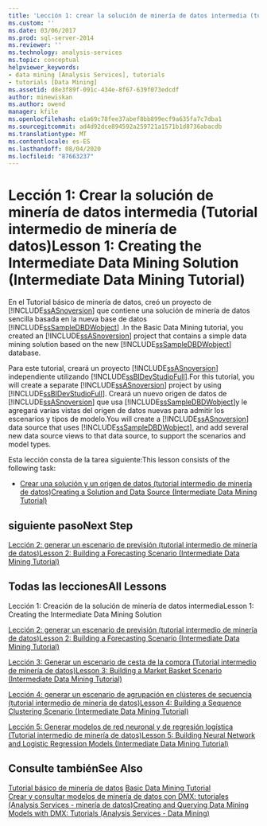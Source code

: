 ```yaml
---
title: 'Lección 1: crear la solución de minería de datos intermedia (tutorial intermedio de minería de datos) | Microsoft Docs'
ms.custom: ''
ms.date: 03/06/2017
ms.prod: sql-server-2014
ms.reviewer: ''
ms.technology: analysis-services
ms.topic: conceptual
helpviewer_keywords:
- data mining [Analysis Services], tutorials
- tutorials [Data Mining]
ms.assetid: d8e3f89f-091c-434e-8f67-639f073edcdf
author: minewiskan
ms.author: owend
manager: kfile
ms.openlocfilehash: e1a69c78fee37abef8bb899ecf9a635fa7c7dba1
ms.sourcegitcommit: ad4d92dce894592a259721a1571b1d8736abacdb
ms.translationtype: MT
ms.contentlocale: es-ES
ms.lasthandoff: 08/04/2020
ms.locfileid: "87663237"
---
```

# <a name="lesson-1-creating-the-intermediate-data-mining-solution-intermediate-data-mining-tutorial"></a><span data-ttu-id="2b9df-102">Lección 1: Crear la solución de minería de datos intermedia (Tutorial intermedio de minería de datos)</span><span class="sxs-lookup"><span data-stu-id="2b9df-102">Lesson 1: Creating the Intermediate Data Mining Solution (Intermediate Data Mining Tutorial)</span></span>
  <span data-ttu-id="2b9df-103">En el Tutorial básico de minería de datos, creó un proyecto de [!INCLUDE[ssASnoversion](../includes/ssasnoversion-md.md)] que contiene una solución de minería de datos sencilla basada en la nueva base de datos [!INCLUDE[ssSampleDBDWobject](../includes/sssampledbdwobject-md.md)] .</span><span class="sxs-lookup"><span data-stu-id="2b9df-103">In the Basic Data Mining tutorial, you created an [!INCLUDE[ssASnoversion](../includes/ssasnoversion-md.md)] project that contains a simple data mining solution based on the new [!INCLUDE[ssSampleDBDWobject](../includes/sssampledbdwobject-md.md)] database.</span></span>  
  
 <span data-ttu-id="2b9df-104">Para este tutorial, creará un proyecto [!INCLUDE[ssASnoversion](../includes/ssasnoversion-md.md)] independiente utilizando [!INCLUDE[ssBIDevStudioFull](../includes/ssbidevstudiofull-md.md)].</span><span class="sxs-lookup"><span data-stu-id="2b9df-104">For this tutorial, you will create a separate [!INCLUDE[ssASnoversion](../includes/ssasnoversion-md.md)] project by using [!INCLUDE[ssBIDevStudioFull](../includes/ssbidevstudiofull-md.md)].</span></span> <span data-ttu-id="2b9df-105">Creará un nuevo origen de datos de [!INCLUDE[ssASnoversion](../includes/ssasnoversion-md.md)] que usa [!INCLUDE[ssSampleDBDWobject](../includes/sssampledbdwobject-md.md)]y le agregará varias vistas del origen de datos nuevas para admitir los escenarios y tipos de modelo.</span><span class="sxs-lookup"><span data-stu-id="2b9df-105">You will create a [!INCLUDE[ssASnoversion](../includes/ssasnoversion-md.md)] data source that uses [!INCLUDE[ssSampleDBDWobject](../includes/sssampledbdwobject-md.md)], and add several new data source views to that data source, to support the scenarios and model types.</span></span>  
  
 <span data-ttu-id="2b9df-106">Esta lección consta de la tarea siguiente:</span><span class="sxs-lookup"><span data-stu-id="2b9df-106">This lesson consists of the following task:</span></span>  
  
-   [<span data-ttu-id="2b9df-107">Crear una solución y un origen de datos &#40;tutorial intermedio de minería de datos&#41;</span><span class="sxs-lookup"><span data-stu-id="2b9df-107">Creating a Solution and Data Source &#40;Intermediate Data Mining Tutorial&#41;</span></span>](../../2014/tutorials/creating-a-solution-and-data-source-intermediate-data-mining-tutorial.md)  
  
## <a name="next-step"></a><span data-ttu-id="2b9df-108">siguiente paso</span><span class="sxs-lookup"><span data-stu-id="2b9df-108">Next Step</span></span>  
 [<span data-ttu-id="2b9df-109">Lección 2: generar un escenario de previsión &#40;tutorial intermedio de minería de datos&#41;</span><span class="sxs-lookup"><span data-stu-id="2b9df-109">Lesson 2: Building a Forecasting Scenario &#40;Intermediate Data Mining Tutorial&#41;</span></span>](../../2014/tutorials/lesson-2-building-a-forecasting-scenario-intermediate-data-mining-tutorial.md)  
  
## <a name="all-lessons"></a><span data-ttu-id="2b9df-110">Todas las lecciones</span><span class="sxs-lookup"><span data-stu-id="2b9df-110">All Lessons</span></span>  
 <span data-ttu-id="2b9df-111">Lección 1: Creación de la solución de minería de datos intermedia</span><span class="sxs-lookup"><span data-stu-id="2b9df-111">Lesson 1: Creating the Intermediate Data Mining Solution</span></span>  
  
 [<span data-ttu-id="2b9df-112">Lección 2: generar un escenario de previsión &#40;tutorial intermedio de minería de datos&#41;</span><span class="sxs-lookup"><span data-stu-id="2b9df-112">Lesson 2: Building a Forecasting Scenario &#40;Intermediate Data Mining Tutorial&#41;</span></span>](../../2014/tutorials/lesson-2-building-a-forecasting-scenario-intermediate-data-mining-tutorial.md)  
  
 [<span data-ttu-id="2b9df-113">Lección 3: Generar un escenario de cesta de la compra &#40;Tutorial intermedio de minería de datos&#41;</span><span class="sxs-lookup"><span data-stu-id="2b9df-113">Lesson 3: Building a Market Basket Scenario &#40;Intermediate Data Mining Tutorial&#41;</span></span>](../../2014/tutorials/lesson-3-building-a-market-basket-scenario-intermediate-data-mining-tutorial.md)  
  
 [<span data-ttu-id="2b9df-114">Lección 4: generar un escenario de agrupación en clústeres de secuencia &#40;tutorial intermedio de minería de datos&#41;</span><span class="sxs-lookup"><span data-stu-id="2b9df-114">Lesson 4: Building a Sequence Clustering Scenario &#40;Intermediate Data Mining Tutorial&#41;</span></span>](../../2014/tutorials/lesson-4-build-sequence-clustering-scenario-intermediate-data-mining.md)  
  
 [<span data-ttu-id="2b9df-115">Lección 5: Generar modelos de red neuronal y de regresión logística &#40;Tutorial intermedio de minería de datos&#41;</span><span class="sxs-lookup"><span data-stu-id="2b9df-115">Lesson 5: Building Neural Network and Logistic Regression Models &#40;Intermediate Data Mining Tutorial&#41;</span></span>](../../2014/tutorials/lesson-5-build-models-intermediate-data-mining-tutorial.md)  
  
## <a name="see-also"></a><span data-ttu-id="2b9df-116">Consulte también</span><span class="sxs-lookup"><span data-stu-id="2b9df-116">See Also</span></span>  
 <span data-ttu-id="2b9df-117">[Tutorial básico de minería de datos](../../2014/tutorials/basic-data-mining-tutorial.md) </span><span class="sxs-lookup"><span data-stu-id="2b9df-117">[Basic Data Mining Tutorial](../../2014/tutorials/basic-data-mining-tutorial.md) </span></span>  
 [<span data-ttu-id="2b9df-118">Crear y consultar modelos de minería de datos con DMX: tutoriales &#40;Analysis Services - minería de datos&#41;</span><span class="sxs-lookup"><span data-stu-id="2b9df-118">Creating and Querying Data Mining Models with DMX: Tutorials &#40;Analysis Services - Data Mining&#41;</span></span>](../../2014/tutorials/create-query-data-mining-models-dmx-tutorials.md)  
  
  

